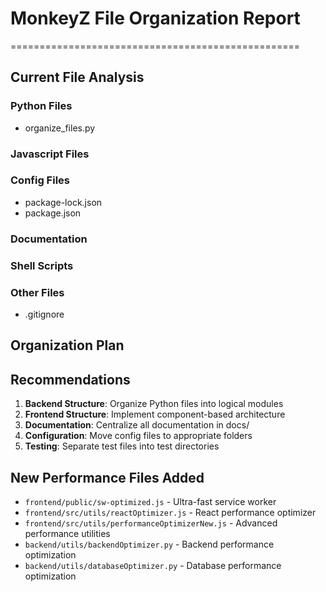 # MonkeyZ File Organization Report
==================================================

## Current File Analysis

### Python Files
- organize_files.py

### Javascript Files

### Config Files
- package-lock.json
- package.json

### Documentation

### Shell Scripts

### Other Files
- .gitignore

## Organization Plan

## Recommendations

1. **Backend Structure**: Organize Python files into logical modules
2. **Frontend Structure**: Implement component-based architecture
3. **Documentation**: Centralize all documentation in docs/
4. **Configuration**: Move config files to appropriate folders
5. **Testing**: Separate test files into test directories

## New Performance Files Added

- `frontend/public/sw-optimized.js` - Ultra-fast service worker
- `frontend/src/utils/reactOptimizer.js` - React performance optimizer
- `frontend/src/utils/performanceOptimizerNew.js` - Advanced performance utilities
- `backend/utils/backendOptimizer.py` - Backend performance optimization
- `backend/utils/databaseOptimizer.py` - Database performance optimization
